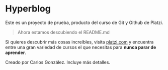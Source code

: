 # Hyperblog

Este es un proyecto de prueba, producto del curso de Git y Github de Platzi.

> Ahora estamos descubiendo el README.md

Si quieres descubrir más cosas increíbles, visita [platzi.com](https://platzi.com "platzi.com") y encuentra entre una gran variedad de cursos el que necesitas para **nunca parar de aprender**.

Creado por Carlos González.
Incluye más detalles.